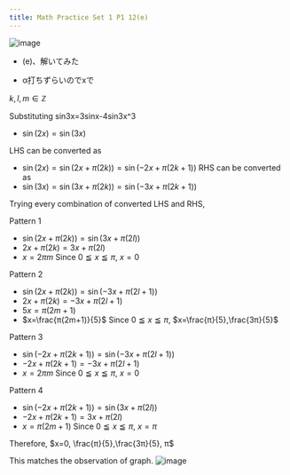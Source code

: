```yaml
---
title: Math Practice Set 1 P1 12(e)
---
```


![image](https://gyazo.com/6b4ab652a2df115c752f43f21c851950/thumb/1000)

* (e)、解いてみた

* α打ちずらいのでxで

$k,l,m∈\mathbb{Z}$

Substituting sin3x=3sinx-4sin3x^3

* $\sin(2x)=\sin(3x)$

LHS can be converted as

* $\sin(2x)=\sin(2x+π(2k))=\sin(-2x+π(2k+1))$
  RHS can be converted as
* $\sin(3x)=\sin(3x+π(2k))=\sin(-3x+π(2k+1))$

Trying every combination of converted LHS and RHS,

Pattern 1

* $\sin(2x+π(2k))=\sin(3x+π(2l))$
* $2x+π(2k)=3x+π(2l)$
* $x=2πm$
  Since $0≦x≦π$, $x=0$

Pattern 2

* $\sin(2x+π(2k))=\sin(-3x+π(2l+1))$
* $2x+π(2k)=-3x+π(2l+1)$
* $5x=π(2m+1)$
* $x=\frac{π(2m+1)}{5}$
  Since $0≦x≦π$, $x=\frac{π}{5},\frac{3π}{5}$

Pattern 3

* $\sin(-2x+π(2k+1))=\sin(-3x+π(2l+1))$
* $-2x+π(2k+1)=-3x+π(2l+1)$
* $x=2πm$
  Since $0≦x≦π$, $x=0$

Pattern 4

* $\sin(-2x+π(2k+1))=\sin(3x+π(2l))$
* $-2x+π(2k+1)=3x+π(2l)$
* $x = π(2m+1)$
  Since $0≦x≦π$, $x=π$

Therefore,
$x=0, \frac{π}{5},\frac{3π}{5}, π$

This matches the observation of graph.
![image](https://gyazo.com/29dfe000382e7fce70a72837c6a4721d/thumb/1000)
